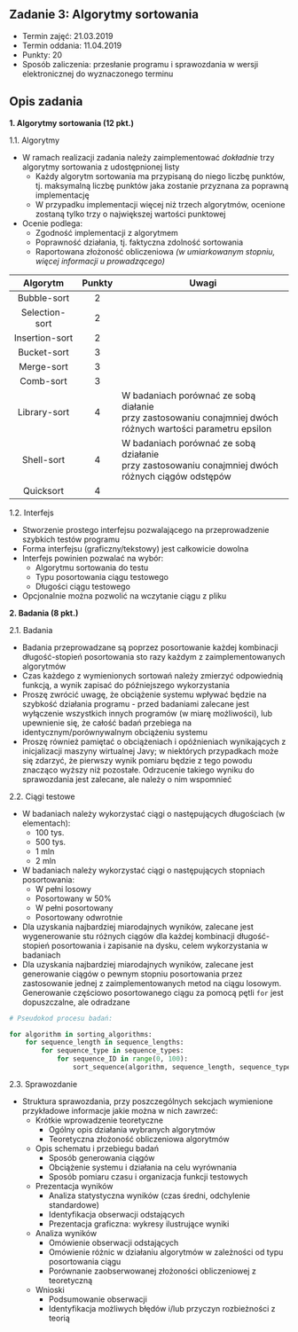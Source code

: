 ## Zadanie 3: Algorytmy sortowania

* Termin zajęć: 21.03.2019
* Termin oddania: 11.04.2019
* Punkty: 20
* Sposób zaliczenia: przesłanie programu i sprawozdania w wersji elektronicznej do wyznaczonego terminu

## Opis zadania

**1. Algorytmy sortowania (12 pkt.)**

1.1. Algorytmy

* W ramach realizacji zadania należy zaimplementować *dokładnie* trzy algorytmy sortowania z udostępnionej listy
  * Każdy algorytm sortowania ma przypisaną do niego liczbę punktów, tj. maksymalną liczbę punktów jaka zostanie przyznana za poprawną implementację
  * W przypadku implementacji więcej niż trzech algorytmów, ocenione zostaną tylko trzy o największej wartości punktowej
* Ocenie podlega:
  * Zgodność implementacji z algorytmem
  * Poprawność działania, tj. faktyczna zdolność sortowania
  * Raportowana złożoność obliczeniowa *(w umiarkowanym stopniu, więcej informacji u prowadzącego)*

| Algorytm | Punkty | Uwagi |
| :---: | :---: | --- |
| Bubble-sort | 2 | |
| Selection-sort | 2 | |
| Insertion-sort | 2 | |
| Bucket-sort | 3 | |
| Merge-sort | 3 | |
| Comb-sort | 3 | |
| Library-sort | 4 | W badaniach porównać ze sobą diałanie <br> przy zastosowaniu conajmniej dwóch <br> różnych wartości parametru epsilon |
| Shell-sort | 4 | W badaniach porównać ze sobą działanie <br> przy zastosowaniu conajmniej dwóch <br> różnych ciągów odstępów |
| Quicksort | 4 | |

1.2. Interfejs

* Stworzenie prostego interfejsu pozwalającego na przeprowadzenie szybkich testów programu
* Forma interfejsu (graficzny/tekstowy) jest całkowicie dowolna
* Interfejs powinien pozwalać na wybór:
  * Algorytmu sortowania do testu
  * Typu posortowania ciągu testowego
  * Długości ciągu testowego
* Opcjonalnie można pozwolić na wczytanie ciągu z pliku

**2. Badania (8 pkt.)**

2.1. Badania

* Badania przeprowadzane są poprzez posortowanie każdej kombinacji długość-stopień posortowania sto razy każdym z zaimplementowanych algorytmów
* Czas każdego z wymienionych sortowań należy zmierzyć odpowiednią funkcją, a wynik zapisać do późniejszego wykorzystania
* Proszę zwrócić uwagę, że obciążenie systemu wpływać będzie na szybkość działania programu - przed badaniami zalecane jest wyłączenie wszystkich innych programów (w miarę możliwości), lub upewnienie się, że całość badań przebiega na identycznym/porównywalnym obciążeniu systemu
* Proszę również pamiętać o obciążeniach i opóźnieniach wynikających z inicjalizacji maszyny wirtualnej Javy; w niektórych przypadkach może się zdarzyć, że pierwszy wynik pomiaru będzie z tego powodu znacząco wyższy niż pozostałe. Odrzucenie takiego wyniku do sprawozdania jest zalecane, ale należy o nim wspomnieć

2.2. Ciągi testowe

* W badaniach należy wykorzystać ciągi o następujących długościach (w elementach):
  * 100 tys.
  * 500 tys.
  * 1 mln
  * 2 mln
* W badaniach należy wykorzystać ciągi o następujących stopniach posortowania:
  * W pełni losowy
  * Posortowany w 50%
  * W pełni posortowany
  * Posortowany odwrotnie
* Dla uzyskania najbardziej miarodajnych wyników, zalecane jest wygenerowanie stu różnych ciągów dla każdej kombinacji długość-stopień posortowania i zapisanie na dysku, celem wykorzystania w badaniach
* Dla uzyskania najbardziej miarodajnych wyników, zalecane jest generowanie ciągów o pewnym stopniu posortowania przez zastosowanie jednej z zaimplementowanych metod na ciągu losowym. Generowanie częściowo posortowanego ciągu za pomocą pętli `for` jest dopuszczalne, ale odradzane

```python
# Pseudokod procesu badań:

for algorithm in sorting_algorithms:
    for sequence_length in sequence_lengths:
        for sequence_type in sequence_types:
            for sequence_ID in range(0, 100):
                sort_sequence(algorithm, sequence_length, sequence_type, sequence_ID)
```


2.3. Sprawozdanie
* Struktura sprawozdania, przy poszczególnych sekcjach wymienione przykładowe informacje jakie można w nich zawrzeć:
  * Krótkie wprowadzenie teoretyczne
    * Ogólny opis działania wybranych algorytmów
    * Teoretyczna złożoność obliczeniowa algorytmów
  * Opis schematu i przebiegu badań
    * Sposób generowania ciągów
    * Obciążenie systemu i działania na celu wyrównania
    * Sposób pomiaru czasu i organizacja funkcji testowych
  * Prezentacja wyników
    * Analiza statystyczna wyników (czas średni, odchylenie standardowe)
    * Identyfikacja obserwacji odstających
    * Prezentacja graficzna: wykresy ilustrujące wyniki
  * Analiza wyników
    * Omówienie obserwacji odstających
    * Omówienie różnic w działaniu algorytmów w zależności od typu posortowania ciągu
    * Porównanie zaobserwowanej złożoności obliczeniowej z teoretyczną
  * Wnioski
    * Podsumowanie obserwacji
    * Identyfikacja możliwych błędów i/lub przyczyn rozbieżności z teorią
